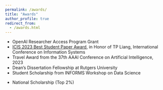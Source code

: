 ```yaml
---
permalink: /awards/
title: "Awards"
author_profile: true
redirect_from: 
  - /awards.html
---
```

- OpenAI Researcher Access Program Grant
- <a href='https://aisel.aisnet.org/icis2023/awards.html'>ICIS 2023 Best Student Paper Award</a>, in Honor of TP Liang, International Conference on Information Systems
- Travel Award from the 37th AAAI Conference on Artificial Intelligence, 2023
- Dean’s Dissertation Fellowship at Rutgers University
- Student Scholarship from INFORMS Workshop on Data Science
<!-- - Freshman Scholarship at Chinese Academy of Sciences (Top 10%) -->
<!-- - Excellent Student Awards at Chinese Academy of Sciences (Top 15%) -->
- National Scholarship (Top 2%)
<!-- - National Motivational Scholarship (Top 5%) -->


